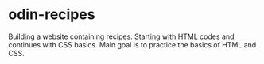 # odin-recipes

Building a website containing recipes.
Starting with HTML codes and continues with CSS basics.
Main goal is to practice the basics of HTML and CSS.
